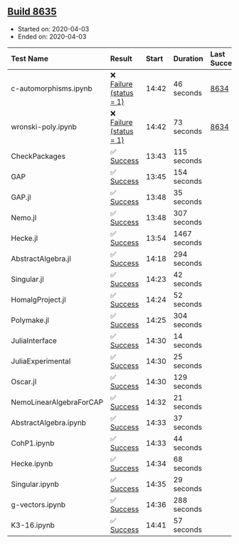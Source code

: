 ## [Build 8635](https://oscarci.mathematik.uni-kl.de/job/oscar/8635/)

* Started on: 2020-04-03
* Ended on: 2020-04-03

| Test Name    | Result | Start | Duration | Last Success | First Failure |
|:-------------|:-------|:------|:---------|:-------------|:--------------|
| c-automorphisms.ipynb | ❌ [Failure (status = 1)](https://oscarci.mathematik.uni-kl.de/job/oscar/8635/artifact/logs/build-8635/c-automorphisms.ipynb.log) | 14:42 | 46 seconds | [8634](https://oscarci.mathematik.uni-kl.de/job/oscar/8634/) | [8635](https://oscarci.mathematik.uni-kl.de/job/oscar/8635/) |
| wronski-poly.ipynb | ❌ [Failure (status = 1)](https://oscarci.mathematik.uni-kl.de/job/oscar/8635/artifact/logs/build-8635/wronski-poly.ipynb.log) | 14:42 | 73 seconds | [8634](https://oscarci.mathematik.uni-kl.de/job/oscar/8634/) | [8635](https://oscarci.mathematik.uni-kl.de/job/oscar/8635/) |
| CheckPackages | ✅ [Success](https://oscarci.mathematik.uni-kl.de/job/oscar/8635/artifact/logs/build-8635/CheckPackages.log) | 13:43 | 115 seconds |  |  |
| GAP | ✅ [Success](https://oscarci.mathematik.uni-kl.de/job/oscar/8635/artifact/logs/build-8635/GAP.log) | 13:45 | 154 seconds |  |  |
| GAP.jl | ✅ [Success](https://oscarci.mathematik.uni-kl.de/job/oscar/8635/artifact/logs/build-8635/GAP.jl.log) | 13:48 | 35 seconds |  |  |
| Nemo.jl | ✅ [Success](https://oscarci.mathematik.uni-kl.de/job/oscar/8635/artifact/logs/build-8635/Nemo.jl.log) | 13:48 | 307 seconds |  |  |
| Hecke.jl | ✅ [Success](https://oscarci.mathematik.uni-kl.de/job/oscar/8635/artifact/logs/build-8635/Hecke.jl.log) | 13:54 | 1467 seconds |  |  |
| AbstractAlgebra.jl | ✅ [Success](https://oscarci.mathematik.uni-kl.de/job/oscar/8635/artifact/logs/build-8635/AbstractAlgebra.jl.log) | 14:18 | 294 seconds |  |  |
| Singular.jl | ✅ [Success](https://oscarci.mathematik.uni-kl.de/job/oscar/8635/artifact/logs/build-8635/Singular.jl.log) | 14:23 | 42 seconds |  |  |
| HomalgProject.jl | ✅ [Success](https://oscarci.mathematik.uni-kl.de/job/oscar/8635/artifact/logs/build-8635/HomalgProject.jl.log) | 14:24 | 52 seconds |  |  |
| Polymake.jl | ✅ [Success](https://oscarci.mathematik.uni-kl.de/job/oscar/8635/artifact/logs/build-8635/Polymake.jl.log) | 14:25 | 304 seconds |  |  |
| JuliaInterface | ✅ [Success](https://oscarci.mathematik.uni-kl.de/job/oscar/8635/artifact/logs/build-8635/JuliaInterface.log) | 14:30 | 14 seconds |  |  |
| JuliaExperimental | ✅ [Success](https://oscarci.mathematik.uni-kl.de/job/oscar/8635/artifact/logs/build-8635/JuliaExperimental.log) | 14:30 | 25 seconds |  |  |
| Oscar.jl | ✅ [Success](https://oscarci.mathematik.uni-kl.de/job/oscar/8635/artifact/logs/build-8635/Oscar.jl.log) | 14:30 | 129 seconds |  |  |
| NemoLinearAlgebraForCAP | ✅ [Success](https://oscarci.mathematik.uni-kl.de/job/oscar/8635/artifact/logs/build-8635/NemoLinearAlgebraForCAP.log) | 14:32 | 21 seconds |  |  |
| AbstractAlgebra.ipynb | ✅ [Success](https://oscarci.mathematik.uni-kl.de/job/oscar/8635/artifact/logs/build-8635/AbstractAlgebra.ipynb.log) | 14:33 | 37 seconds |  |  |
| CohP1.ipynb | ✅ [Success](https://oscarci.mathematik.uni-kl.de/job/oscar/8635/artifact/logs/build-8635/CohP1.ipynb.log) | 14:33 | 44 seconds |  |  |
| Hecke.ipynb | ✅ [Success](https://oscarci.mathematik.uni-kl.de/job/oscar/8635/artifact/logs/build-8635/Hecke.ipynb.log) | 14:34 | 68 seconds |  |  |
| Singular.ipynb | ✅ [Success](https://oscarci.mathematik.uni-kl.de/job/oscar/8635/artifact/logs/build-8635/Singular.ipynb.log) | 14:35 | 29 seconds |  |  |
| g-vectors.ipynb | ✅ [Success](https://oscarci.mathematik.uni-kl.de/job/oscar/8635/artifact/logs/build-8635/g-vectors.ipynb.log) | 14:36 | 288 seconds |  |  |
| K3-16.ipynb | ✅ [Success](https://oscarci.mathematik.uni-kl.de/job/oscar/8635/artifact/logs/build-8635/K3-16.ipynb.log) | 14:41 | 57 seconds |  |  |
